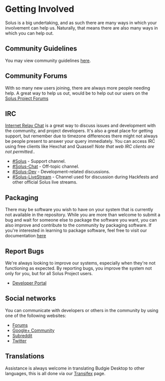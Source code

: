 # Getting Involved

Solus is a big undertaking, and as such there are many ways in which your involvement can help us. Naturally, that means there are also many ways in which you can help out.

## Community Guidelines

You may view community guidelines [here](/help-center/contributing/community-guidelines/).

## Community Forums

With so many new users joining, there are always more people needing help. A great way to help us out, would be to help out our users on the [Solus Project Forums](https://solus-project.com/forums/)

## IRC

[Internet Relay Chat](https://en.wikipedia.org/wiki/Internet_Relay_Chat) is a great way to discuss issues and development with the community, and project developers. It's also a great place for getting support, but remember due 
to timezone differences there might not always be people present to answer your query immediately. You can access IRC using free clients like Hexchat and Quassel! *Note that web IRC clients are not permitted..*

- [#Solus](irc://chat.freenode.net/#Solus) - Support channel.
- [#Solus-Chat](irc://chat.freenode.net/#Solus-Chat) - Off-topic channel.
- [#Solus-Dev](irc://chat.freenode.net/#Solus-Dev) - Development-related discussions.
- [#Solus-LiveStream](irc://chat.freenode.net/#Solus-LiveStream) - Channel used for discussion during Hackfests and other official Solus live streams.

## Packaging

There may be software you wish to have on your system that is currently not available in the repository. While you are more than welcome to submit a bug and wait for someone else to package the software you want, you can also improve 
and contribute to the community by packaging software. If you're interested in learning to package software, feel free to visit our documentation [here](/help-center/packaging/guide/)

## Report Bugs

We're always looking to improve our systems, especially when they're not functioning as expected. By reporting bugs, you improve the system not only for you, but for all Solus Project users.

- [Developer Portal](https://dev.solus-project.com)

## Social networks

You can communicate with developers or others in the community by using one of the following websites:

- [Forums](https://solus-project.com/forums/)
- [Google+ Community](https://plus.google.com/communities/104830131595272878110)
- [Subreddit](http://www.reddit.com/r/SolusProject/) 
- [Twitter](https://twitter.com/solusproject)

## Translations

Assistance is always welcome in translating Budgie Desktop to other languages, this is all done via our [Transifex](https://www.transifex.com/budgie-desktop/budgie-desktop/) page.
